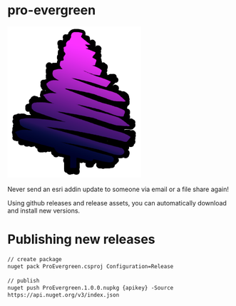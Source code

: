 # pro-evergreen 

![pro evergreen](./proevergreen.png)

Never send an esri addin update to someone via email or a file share again!

Using github releases and release assets, you can automatically download and install new versions.


# Publishing new releases
```
// create package
nuget pack ProEvergreen.csproj Configuration=Release

// publish
nuget push ProEvergreen.1.0.0.nupkg {apikey} -Source https://api.nuget.org/v3/index.json
```
